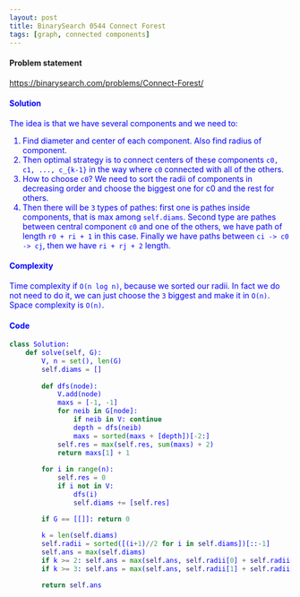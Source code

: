 ```yaml
---
layout: post
title: BinarySearch 0544 Connect Forest
tags: [graph, connected components]
---
```


#### Problem statement

<a href="https://binarysearch.com/problems/Connect-Forest/"> <font color = blue>https://binarysearch.com/problems/Connect-Forest/

#### Solution
The idea is that we have several components and we need to:
1. Find diameter and center of each component. Also find radius of component.
2. Then optimal strategy is to connect centers of these components `c0, c1, ..., c_{k-1}` in the way where `c0` connected with all of the others.
3. How to choose `c0`? We need to sort the radii of components in decreasing order and choose the biggest one for c0 and the rest for others.
4. Then there will be `3` types of pathes: first one is pathes inside components, that is max among `self.diams`. Second type are pathes between central component `c0` and one of the others, we have path of length `r0 + ri + 1` in this case. Finally we have paths between `ci -> c0 -> cj`, then we have `ri + rj + 2` length.

#### Complexity
Time complexity if `O(n log n)`, because we sorted our radii. In fact we do not need to do it, we can just choose the `3` biggest and make it in `O(n)`. Space complexity is `O(n)`.

#### Code
```python
class Solution:
    def solve(self, G): 
        V, n = set(), len(G)
        self.diams = []
        
        def dfs(node):
            V.add(node)
            maxs = [-1, -1]
            for neib in G[node]:
                if neib in V: continue
                depth = dfs(neib)
                maxs = sorted(maxs + [depth])[-2:]
            self.res = max(self.res, sum(maxs) + 2)
            return maxs[1] + 1
        
        for i in range(n):
            self.res = 0
            if i not in V:
                dfs(i)
                self.diams += [self.res]

        if G == [[]]: return 0
        
        k = len(self.diams)
        self.radii = sorted([(i+1)//2 for i in self.diams])[::-1]
        self.ans = max(self.diams)
        if k >= 2: self.ans = max(self.ans, self.radii[0] + self.radii[1] + 1)
        if k >= 3: self.ans = max(self.ans, self.radii[1] + self.radii[2] + 2)

        return self.ans
```